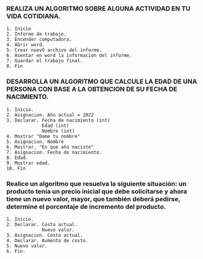 ### REALIZA UN ALGORITMO SOBRE ALGUNA ACTIVIDAD EN TU VIDA COTIDIANA.

    1. Inicio
    2. Informe de trabajo.
    3. Encender computadora.
    4. Abrir word.
    5. Crear nuevO archivo del informe.
    6. Asentar en word la informacion del informe.
    7. Guardar el trabajo final.
    8. Fin
    
### DESARROLLA UN ALGORITMO QUE CALCULE LA EDAD DE UNA PERSONA CON BASE A LA OBTENCION DE SU FECHA DE NACIMIENTO.

    1. Inicio.
    2. Asignacion. Año actual = 2022 
    3. Declarar. Fecha de nacimiento (int)
                 Edad (int)
                 Nombre (int)
    4. Mostrar "Dame tu nombre"
    5. Asignacion. Nombre
    6. Mostrar. "En que año naciste"
    7. Asignacion. Fecha de nacimiento.
    8. Edad.
    9. Mostrar edad.
    10. Fin
    
    
    
    

###  Realice un algoritmo que resuelva la siguiente situación: un producto tenía un precio inicial que debe solicitarse y ahora tiene un nuevo valor, mayor, que también deberá pedirse, determine el porcentaje de incremento del producto. 

    1. Inicio.
    2. Declarar. Costo actual.
                 Nuevo valor.
    3. Asignacion. Costo actual. 
    4. Declarar. Aumento de costo.
    5. Nuevo valor.
    6. Fin.
    
    
    
    
    
